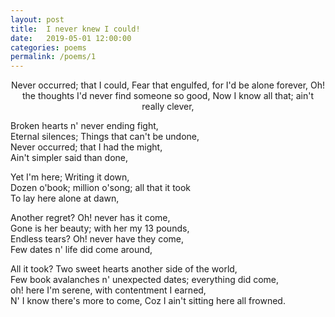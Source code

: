 ```yaml
---
layout: post
title:  I never knew I could!
date:   2019-05-01 12:00:00
categories: poems
permalink: /poems/1
---
```

<p align="center">
Never occurred; that I could,  
Fear that engulfed, for I'd be alone forever,  
Oh! the thoughts I'd never find someone so good,  
Now I know all that; ain't really clever,  

Broken hearts n' never ending fight,  
Eternal silences; Things that can't be undone,  
Never occurred; that I had the might,  
Ain't simpler said than done,  

Yet I'm here; Writing it down,  
Dozen o'book; million o'song; all that it took  
To lay here alone at dawn,  

Another regret? Oh! never has it come,  
Gone is her beauty; with her my 13 pounds,  
Endless tears? Oh! never have they come,  
Few dates n' life did come around,  

All it took? Two sweet hearts another side of the world,  
Few book avalanches n' unexpected dates; everything did come,  
oh! here I'm serene, with contentment I earned,  
N' I know there's more to come, Coz I ain't sitting here all frowned.  
</p>